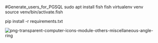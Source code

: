#Generate_users_for_PGSQL
sudo apt install fish 
fish 
virtualenv venv 
source venv/bin/activate.fish 

pip install -r requirements.txt


![png-transparent-computer-icons-module-others-miscellaneous-angle-ring](https://user-images.githubusercontent.com/101027445/214585553-600c2e6d-7add-4f4c-a2c2-773ba109890e.png)
